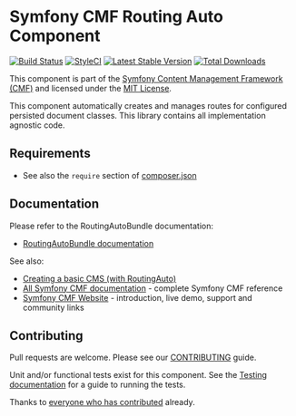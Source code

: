 # Symfony CMF Routing Auto Component

[![Build Status](https://secure.travis-ci.org/symfony-cmf/routing-auto.png)](http://travis-ci.org/symfony-cmf/routing-auto)
[![StyleCI](https://styleci.io/repos/21073460/shield)](https://styleci.io/repos/21073460)
[![Latest Stable Version](https://poser.pugx.org/symfony-cmf/routing-auto/version.png)](https://packagist.org/packages/symfony-cmf/routing-auto)
[![Total Downloads](https://poser.pugx.org/symfony-cmf/routing-auto/d/total.png)](https://packagist.org/packages/symfony-cmf/routing-auto)

This component is part of the [Symfony Content Management Framework (CMF)](http://cmf.symfony.com/)
and licensed under the [MIT License](LICENSE).

This component automatically creates and manages routes for configured persisted
document classes. This library contains all implementation agnostic code.

## Requirements 

* See also the `require` section of [composer.json](composer.json)

## Documentation

Please refer to the RoutingAutoBundle documentation:

* [RoutingAutoBundle documentation](http://symfony.com/doc/master/cmf/bundles/routing_auto/index.html)

See also:

* [Creating a basic CMS (with RoutingAuto)](http://symfony.com/doc/master/cmf/cookbook/creating_a_cms/index.html)
* [All Symfony CMF documentation](http://symfony.com/doc/master/cmf/index.html) - complete Symfony CMF reference
* [Symfony CMF Website](http://cmf.symfony.com/) - introduction, live demo, support and community links

## Contributing

Pull requests are welcome. Please see our
[CONTRIBUTING](https://github.com/symfony-cmf/symfony-cmf/blob/master/CONTRIBUTING.md)
guide.

Unit and/or functional tests exist for this component. See the
[Testing documentation](http://symfony.com/doc/master/cmf/components/testing.html)
for a guide to running the tests.

Thanks to
[everyone who has contributed](https://github.com/symfony-cmf/RoutingAuto/contributors) already.
